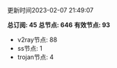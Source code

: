 更新时间2023-02-07 21:49:07

**总订阅: 45**
**总节点: 646**
**有效节点: 93**
- v2ray节点: 88
- ss节点: 1
- trojan节点: 4
